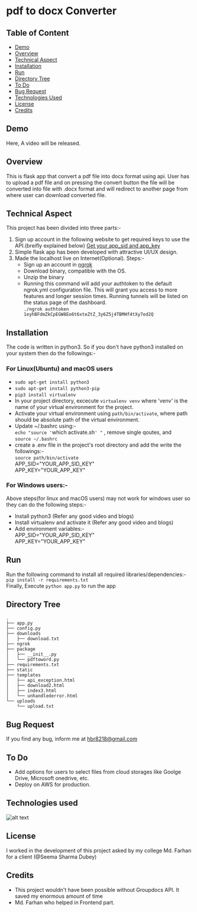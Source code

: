 # pdf to docx Converter

## Table of Content
  * [Demo](#demo)
  * [Overview](#overview)
  * [Technical Aspect](#technical-aspect)
  * [Installation](#installation)
  * [Run](#run)
  * [Directory Tree](#directory-tree)
  * [To Do](#to-do)
  * [Bug Request](#bug-request)
  * [Technologies Used](#technologies-used)
  * [License](#license)
  * [Credits](#credits)


## Demo
Here, A video will be released.

## Overview
This is flask app that convert a pdf file into docx format using api. User has to upload a pdf file and on pressing the convert button the file will be converted into file with .docx format and will redirect to another page from where user can download converted file.

## Technical Aspect
This project has been divided into three parts:-
  1. Sign up account in the following website to get required keys to use the API.(breifly explained below)
    [Get your app_sid and app_key]( https://dashboard.groupdocs.cloud )
  2. Simple flask app has been developed with attractive UI/UX design.
  3. Made the localhost live on Internet(Optional). Steps:-
      - Sign up an account in [ngrok](https://www.ngrok.com/)
      - Download binary, compatible with the OS.
      - Unzip the binary
      - Running this command will add your authtoken to the default ngrok.yml configuration file. This will grant you access to more features and longer session times.
        Running tunnels will be listed on the status page of the dashboard. </br>
        `./ngrok authtoken 1eyhBFdmZkCpEGW8Eo6t6xteZtZ_3y6Z5j4TBMHf4tXy7ed2Q`


## Installation
The code is written in python3. So if you don't have python3 installed on your system then do the followings:-

### For Linux(Ubuntu) and macOS users
- `sudo apt-get install python3`
- `sudo apt-get install python3-pip`
- `pip3 install virtualenv`
- In your project directory, excecute `virtualenv venv` where 'venv' is the name of your virtual environment for the project.
- Activate your virtual environment using `path/bin/activate`, where path should be absolute path of the virtual environment.
- Update ~/.bashrc using:- </br>
`echo "source '`which activate.sh`' "` , remove single qoutes, and </br>
`source ~/.bashrc`
- create a .env file in the project's root directory and add the write the followings:- </br>
  `source path/bin/activate` </br>
  APP_SID="YOUR_APP_SID_KEY" </br>
  APP_KEY="YOUR_APP_KEY"
  

### For Windows users:-
Above steps(for linux and macOS users) may not work for windows user so they can do the following steps:-
- Install python3 (Refer any good video and blogs)
- Install virtualenv and activate it (Refer any good video and blogs)
- Add environment variables:- </br>
  APP_SID="YOUR_APP_SID_KEY" </br>
  APP_KEY="YOUR_APP_KEY"


## Run
Run the following command to install all required libraries/dependencies:- </br>
`pip install -r requirements.txt` </br>
Finally, Execute `python app.py` to run the app

## Directory Tree
```
.
├── app.py
├── config.py
├── downloads
│   ├── download.txt
├── ngrok
├── package
│   ├── __init__.py
│   └── pdftoword.py
├── requirements.txt
├── static
├── templates
│   ├── api_exception.html
│   ├── download2.html
│   ├── index3.html
│   └── unhandlederror.html
└── uploads
    └── upload.txt
```

## Bug Request
If you find any bug, inform me at hbr8218@gmail.com

## To Do
- Add options for users to select files from cloud storages like Goolge Drive, Microsoft onedrive, etc.
- Deploy on AWS for production.

## Technologies used
![alt text](https://user-images.githubusercontent.com/42790586/88217854-ca48c880-cc7c-11ea-856c-103d74ce7b1c.jpeg)

## License
I worked in the development of this project asked by my college Md. Farhan for a client (@Seema Sharma Dubey)

## Credits
- This project wouldn't have been possible without Groupdocs API. It saved my enormous amount of time
- Md. Farhan who helped in Frontend part.


